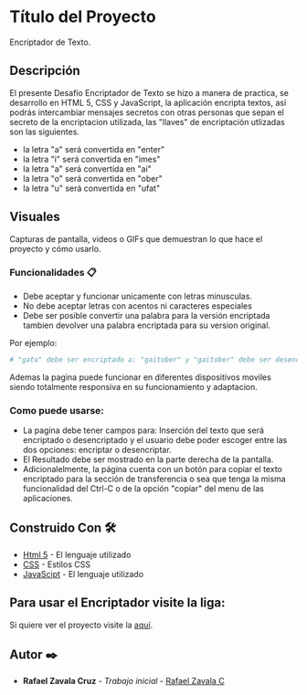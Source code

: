 # Título del Proyecto

Encriptador de Texto.

## Descripción

El presente Desafío Encriptador de Texto se hizo a manera de practica, se desarrollo en HTML 5, CSS y JavaScript, la
aplicación encripta textos, así podrás intercambiar mensajes secretos con otras personas que sepan el secreto de la
encriptacion utilizada, las "llaves" de encriptación utlizadas son las siguientes.

- la letra "a" será convertida en "enter"
- la letra "i" será convertida en "imes"
- la letra "a" será convertida en "ai"
- la letra "o" será convertida en "ober"
- la letra "u" será convertida en "ufat"

## Visuales

Capturas de pantalla, videos o GIFs que demuestran lo que hace el proyecto y cómo usarlo.

### Funcionalidades 📋

- Debe aceptar y funcionar unicamente con letras minusculas.
- No debe aceptar letras con acentos ni caracteres especiales
- Debe ser posible convertir una palabra para la versión encriptada tambien devolver una palabra encriptada para su version
original.

Por ejemplo: 
```bash
# "gato" debe ser encriptado a: "gaitober" y "gaitober" debe ser desencriptada a: "gato"
```

Ademas la pagina puede funcionar en diferentes dispositivos moviles siendo totalmente responsiva en su funcionamiento y 
adaptacion.

### Como puede usarse:

- La pagina debe tener campos para: Inserción del texto que será encriptado o desencriptado y el usuario debe poder escoger entre
las dos opciones: encriptar o desencriptar. 
- El Resultado debe ser mostrado en la parte derecha de la pantalla.
- Adicionalelmente, la página cuenta con un botón para copiar el texto encriptado para la sección de transferencia o sea 
que tenga la misma funcionalidad del Ctrl-C o de la opción "copiar" del menu de las aplicaciones.

## Construido Con 🛠️

- [Html 5](https://lenguajehtml.com/) - El lenguaje utilizado
- [CSS](https://ww.w3.org/Style/CSS/) - Estilos CSS
- [JavaScipt](https:lenguajejs.com/) - El lenguaje utilizado

## Para usar el Encriptador visite la liga:

Si quiere ver el proyecto visite la [aquí](https://github.com/rzavalamx/encriptador-de-texto/tree/main).

## Autor ✒️

- **Rafael Zavala Cruz** - _Trabajo inicial_ - [Rafael Zavala C](https://github.com/rzavalamx)
